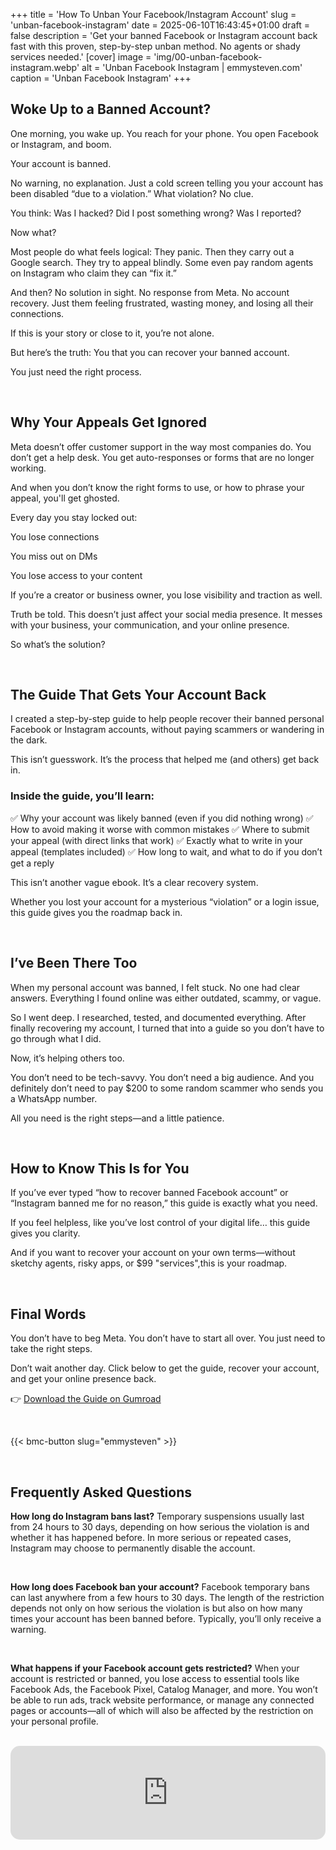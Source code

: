 +++
title = 'How To Unban Your Facebook/Instagram Account'
slug = 'unban-facebook-instagram'
date = 2025-06-10T16:43:45+01:00
draft = false
description = 'Get your banned Facebook or Instagram account back fast with this proven, step-by-step unban method. No agents or shady services needed.'
[cover]
image = 'img/00-unban-facebook-instagram.webp'
alt = 'Unban Facebook Instagram | emmysteven.com'
caption = 'Unban Facebook Instagram'
+++

## Woke Up to a Banned Account?

One morning, you wake up. You reach for your phone. You open Facebook or Instagram, and boom.

Your account is banned.

No warning, no explanation. Just a cold screen telling you your account has been disabled “due to a violation.” What violation? No clue.

You think: Was I hacked? Did I post something wrong? Was I reported?

Now what?

Most people do what feels logical: They panic. Then they carry out a Google search. They try to appeal blindly. Some even pay random agents on Instagram who claim they can “fix it.”

And then? No solution in sight. No response from Meta. No account recovery. Just them feeling frustrated, wasting money, and losing all their connections.

If this is your story or close to it, you’re not alone.

But here’s the truth: You that you can recover your banned account.

You just need the right process.

<br/>

## Why Your Appeals Get Ignored

Meta doesn’t offer customer support in the way most companies do. You don’t get a help desk. You get auto-responses or forms that are no longer working.

And when you don’t know the right forms to use, or how to phrase your appeal, you'll get ghosted.

Every day you stay locked out:

You lose connections

You miss out on DMs

You lose access to your content

If you’re a creator or business owner, you lose visibility and traction as well.

Truth be told. This doesn’t just affect your social media presence. It messes with your business, your communication, and your online presence.

So what’s the solution?

<br/>

## The Guide That Gets Your Account Back

I created a step-by-step guide to help people recover their banned personal Facebook or Instagram accounts, without paying scammers or wandering in the dark.

This isn’t guesswork. It’s the process that helped me (and others) get back in.

### Inside the guide, you’ll learn:

✅ Why your account was likely banned (even if you did nothing wrong)
✅ How to avoid making it worse with common mistakes
✅ Where to submit your appeal (with direct links that work)
✅ Exactly what to write in your appeal (templates included)
✅ How long to wait, and what to do if you don’t get a reply

This isn’t another vague ebook. It’s a clear recovery system.

Whether you lost your account for a mysterious “violation” or a login issue, this guide gives you the roadmap back in.

<br/>

## I’ve Been There Too

When my personal account was banned, I felt stuck. No one had clear answers. Everything I found online was either outdated, scammy, or vague.

So I went deep. I researched, tested, and documented everything. After finally recovering my account, I turned that into a guide so you don’t have to go through what I did.

Now, it’s helping others too.

You don’t need to be tech-savvy. You don’t need a big audience. And you definitely don’t need to pay $200 to some random scammer who sends you a WhatsApp number.

All you need is the right steps—and a little patience.

<br/>

## How to Know This Is for You

If you’ve ever typed “how to recover banned Facebook account” or “Instagram banned me for no reason,” this guide is exactly what you need.

If you feel helpless, like you’ve lost control of your digital life… this guide gives you clarity.

And if you want to recover your account on your own terms—without sketchy agents, risky apps, or $99 "services",this is your roadmap.

<br/>

## Final Words

You don’t have to beg Meta.
You don’t have to start all over.
You just need to take the right steps.

Don’t wait another day.
Click below to get the guide, recover your account, and get your online presence back.

👉 [Download the Guide on Gumroad](https://emmysteven.gumroad.com/l/unban-facebook-instagram)

<br/>

{{< bmc-button slug="emmysteven" >}}

<br/>

## Frequently Asked Questions

**How long do Instagram bans last?**
Temporary suspensions usually last from 24 hours to 30 days, depending on how serious the violation is and whether it has happened before. In more serious or repeated cases, Instagram may choose to permanently disable the account.

<br/>

**How long does Facebook ban your account?**
Facebook temporary bans can last anywhere from a few hours to 30 days. The length of the restriction depends not only on how serious the violation is but also on how many times your account has been banned before. Typically, you’ll only receive a warning.

<br/>

**What happens if your Facebook account gets restricted?**
When your account is restricted or banned, you lose access to essential tools like Facebook Ads, the Facebook Pixel, Catalog Manager, and more. You won’t be able to run ads, track website performance, or manage any connected pages or accounts—all of which will also be affected by the restriction on your personal profile.

<br/>

<iframe
    src="https://cmhub.substack.com/embed"
    style="width:100%; height:150px; border:none; overflow:hidden; border-radius:15px;">
</iframe>